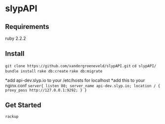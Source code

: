 # slypAPI
## Requirements
ruby 2.2.2

## Install
`git clone https://github.com/xandergroeneveld/slypAPI.git`
`cd slypAPI/`
`bundle install`
`rake db:create`
`rake db:migrate`

*add api-dev.slyp.io to your /etc/hosts for localhost
*add this to your nginx.conf
 `server{
      listen 80;
      server_name api-dev.slyp.io;
      location / {
        proxy_pass http://127.0.0.1:9292;
      }
    }`

## Get Started
`rackup`